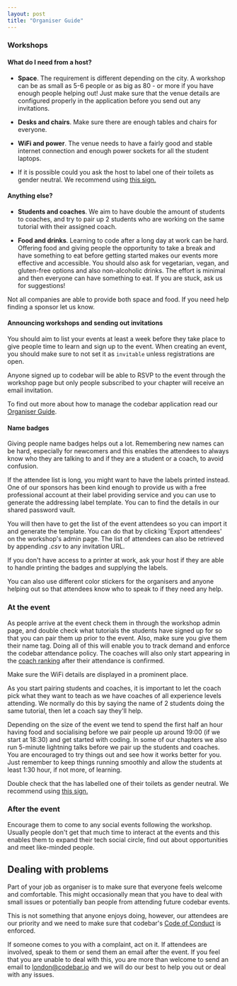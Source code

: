```yaml
---
layout: post
title: "Organiser Guide"
---
```


### Workshops

#### What do I need from a host?

- **Space**. The requirement is different depending on the city. A workshop can be as small as 5-6 people or as big as 80 - or more if you have enough people helping out! Just make sure that the venue details are configured properly in the application before you send out any invitations.

- **Desks and chairs**. Make sure there are enough tables and chairs for everyone.

- **WiFi and power**. The venue needs to have a fairly good and stable internet connection and enough power sockets for all the student laptops.

- If it is possible could you ask the host to label one of their toilets as gender neutral. We recommend using [this sign.](http://www.uua.org/sites/live-new.uua.org/files/documents/lgbtq/gender_neutral_bathroom_11x17.pdf)

#### Anything else?

- **Students and coaches**. We aim to have double the amount of students to coaches, and try to pair up 2 students who are working on the same tutorial with their assigned coach.

- **Food and drinks**. Learning to code after a long day at work can be hard. Offering food and giving people the opportunity to take a break and have something to eat before getting started makes our events more effective and accessible. You should also ask for vegetarian, vegan, and gluten-free options and also non-alcoholic drinks. The effort is minimal and then everyone can have something to eat. If you are stuck, ask us for suggestions!

Not all companies are able to provide both space and food. If you need help finding a sponsor let us know.

#### Announcing workshops and sending out invitations

You should aim to list your events at least a week before they take place to give people time to learn and sign up to the event. When creating an event, you should make sure to not set it as `invitable` unless registrations are open.

Anyone signed up to codebar will be able to RSVP to the event through the workshop page but only people subscribed to your chapter will receive an email invitation.

To find out more about how to manage the codebar application read our [Organiser Guide]().

#### Name badges

Giving people name badges helps out a lot. Remembering new names can be hard, especially for newcomers and this enables the attendees to always know who they are talking to and if they are a student or a coach, to avoid confusion.

If the attendee list is long, you might want to have the labels printed instead. One of our sponsors has been kind enough to provide us with a free professional account at their label providing service and you can use to generate the addressing label template. You can to find the details in our shared password vault.

You will then have to get the list of the event attendees so you can import it and generate the template. You can do that by clicking 'Export attendees' on the workshop's admin page. The list of attendees can also be retrieved by appending *.csv* to any invitation URL.

If you don't have access to a printer at work, ask your host if they are able to handle printing the badges and supplying the labels.

You can also use different color stickers for the organisers and anyone helping out so that attendees know who to speak to if they need any help.


### At the event

As people arrive at the event check them in through the workshop admin page, and double check what tutorials the students have signed up for so that you can pair them up prior to the event. Also, make sure you give them their name tag. Doing all of this will enable you to track demand and enforce the codebar attendance policy. The coaches will also only start appearing in the [coach ranking](http://codebar.io/coaches) after their attendance is confirmed.

Make sure the WiFi details are displayed in a prominent place.

As you start pairing students and coaches, it is important to let the coach pick what they want to teach as we have coaches of all experience levels attending. We normally do this by saying the name of 2 students doing the same tutorial, then let a coach say they'll help.

Depending on the size of the event we tend to spend the first half an hour having food and socialising before we pair people up around 19:00 (if we start at 18:30) and get started with coding. In some of our chapters we also run 5-minute lightning talks before we pair up the students and coaches. You are encouraged to try things out and see how it works better for you. Just remember to keep things running smoothly and allow the students at least 1:30 hour, if not more, of learning.

Double check that the has labelled one of their toilets as gender neutral. We recommend using [this sign.](http://www.uua.org/sites/live-new.uua.org/files/documents/lgbtq/gender_neutral_bathroom_11x17.pdf)


### After the event

Encourage them to come to any social events following the workshop. Usually people don't get that much time to interact at the events and this enables them to expand their tech social circle, find out about opportunities and meet like-minded people.


## Dealing with problems

Part of your job as organiser is to make sure that everyone feels welcome and comfortable. This might occasionally mean that you have to deal with small issues or potentially ban people from attending future codebar events.

This is not something that anyone enjoys doing, however, our attendees are our priority and we need to make sure that codebar's [Code of Conduct](http://codebar.io/code-of-conduct) is enforced.

If someone comes to you with a complaint, act on it. If attendees are involved, speak to them or send them an email after the event. If you feel that you are unable to deal with this, you are more than welcome to send an email to london@codebar.io and we will do our best to help you out or deal with any issues.
